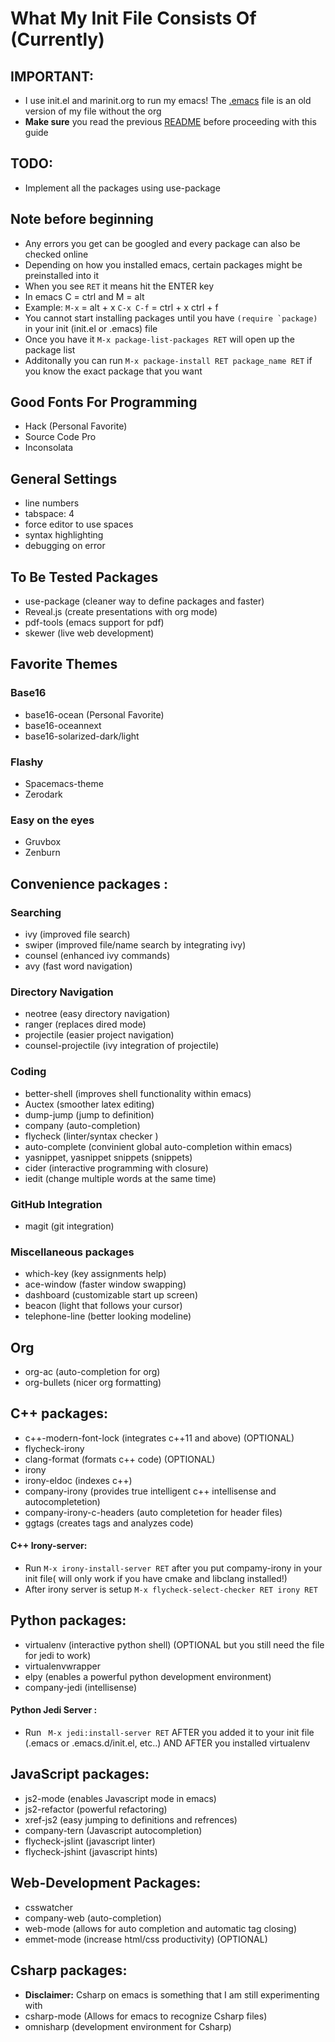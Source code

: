 # What My Init File Consists Of (Currently)

## IMPORTANT:  
- I use init.el and marinit.org to run my emacs! The [.emacs](https://github.com/marinov98/My_Emacs-Detailed_Guide/blob/master/emacs_config/.emacs) file is an old version of my file without the org 
- **Make sure** you read the previous [README](https://github.com/marinov98/My_Emacs-Detailed_Guide/blob/master/README.md) before proceeding with this guide
## TODO: 
- Implement all the packages using use-package 

## Note before beginning
- Any errors you get can be googled and every package can also be checked online 
- Depending on how you installed emacs, certain packages might be preinstalled into it 
- When you see ```RET``` it means hit the ENTER key
- In emacs C = ctrl and M = alt 
- Example: ```M-x``` = alt + x  ```C-x C-f``` = ctrl + x ctrl + f
- You cannot start installing packages until you have ```(require `package)``` in your init (init.el or .emacs) file
- Once you have it ```M-x package-list-packages RET``` will open up the package list
- Additonally you can run ```M-x package-install RET package_name RET``` if you know the exact package that you want 

## Good Fonts For Programming
- Hack (Personal Favorite)
- Source Code Pro
- Inconsolata

## General Settings 
- line numbers 
- tabspace: 4
- force editor to use spaces
- syntax highlighting
- debugging on error 

## To Be Tested Packages
- use-package (cleaner way to define packages and faster)
- Reveal.js (create presentations with org mode)
- pdf-tools (emacs support for pdf)
- skewer (live web development)

## Favorite Themes

### Base16 
- base16-ocean (Personal Favorite)
- base16-oceannext
- base16-solarized-dark/light 

### Flashy    
- Spacemacs-theme
- Zerodark

### Easy on the eyes
- Gruvbox
- Zenburn

## Convenience packages :

### Searching 
- ivy (improved file search)
- swiper (improved file/name search by integrating ivy)
- counsel (enhanced ivy commands)
- avy (fast word navigation)

### Directory Navigation
- neotree (easy directory navigation)
- ranger (replaces dired mode)
- projectile (easier project navigation)
- counsel-projectile (ivy integration of projectile)

### Coding
- better-shell (improves shell functionality within emacs)
- Auctex (smoother latex editing)
- dump-jump (jump to definition) 
- company (auto-completion)
- flycheck (linter/syntax checker ) 
- auto-complete (convinient global auto-completion within emacs)
- yasnippet, yasnippet snippets (snippets)
- cider (interactive programming with closure)
- iedit (change multiple words at the same time)

### GitHub Integration 
- magit (git integration)

### Miscellaneous packages
- which-key (key assignments help)
- ace-window (faster window swapping)
- dashboard (customizable start up screen)
- beacon (light that follows your cursor)
- telephone-line (better looking modeline)

## Org
- org-ac (auto-completion for org)
- org-bullets (nicer org formatting)

## C++ packages: 
- c++-modern-font-lock (integrates c++11 and above) (OPTIONAL)
- flycheck-irony 
- clang-format (formats c++ code) (OPTIONAL)
- irony
- irony-eldoc (indexes c++)
- company-irony (provides true intelligent c++ intellisense and autocompletetion)
- company-irony-c-headers (auto completetion for header files)
- ggtags (creates tags and analyzes code)
#### C++ Irony-server:
- Run ```M-x irony-install-server RET``` after you put compamy-irony in your init file( will only work if you have cmake and libclang installed!)
- After irony server is setup ```M-x flycheck-select-checker RET irony RET```

## Python packages: 
- virtualenv (interactive python shell) (OPTIONAL but you still need the file for jedi to work)
- virtualenvwrapper
- elpy (enables a powerful python development environment)
- company-jedi (intellisense)
#### Python Jedi Server :
- Run ``` M-x jedi:install-server RET``` AFTER you added it to your init file (.emacs or .emacs.d/init.el, etc..) AND AFTER you installed virtualenv

## JavaScript packages:
- js2-mode (enables Javascript mode in emacs)
- js2-refactor (powerful refactoring)
- xref-js2 (easy jumping to definitions and refrences)
- company-tern (Javascript autocompletion)
- flycheck-jslint (javascript linter)
- flycheck-jshint (javascript hints)

## Web-Development Packages:
- csswatcher 
- company-web (auto-completion)
- web-mode (allows for auto completion and automatic tag closing) 
- emmet-mode (increase html/css productivity) (OPTIONAL)

## Csharp packages:
- **Disclaimer:** Csharp on emacs is something that I am still experimenting with
- csharp-mode (Allows for emacs to recognize Csharp files)
- omnisharp (development environment for Csharp)
